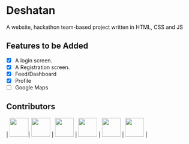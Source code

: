 # Deshatan
A website, hackathon team-based project written in HTML, CSS and JS

## Features to be Added

- [x] A login screen.
- [x] A Registration screen.
- [x] Feed/Dashboard
- [x] Profile
- [ ] Google Maps

## Contributors

| [<img src="https://github.com/johanjoseph02.png?size=50" width="50"/>](https://github.com/johanjoseph02)| [<img src="https://github.com/SHAY2407.png?size=50" width="50"/>](https://github.com/SHAY2407) | [<img src="https://github.com/Balajithegr8.png?size=50" width="50"/>](https://github.com/Balajithegr8) | [<img src="https://github.com/Dhruvch1244.png?size=50" width="50"/>](https://github.com/Dhruvch1244) | [<img src="https://github.com/IshanManglik.png?size=50" width="50"/>](https://github.com/IshanManglik) | [<img src="https://github.com/Sanchita1304.png?size=50" width="50"/>](https://github.com/Sanchita1304) |
